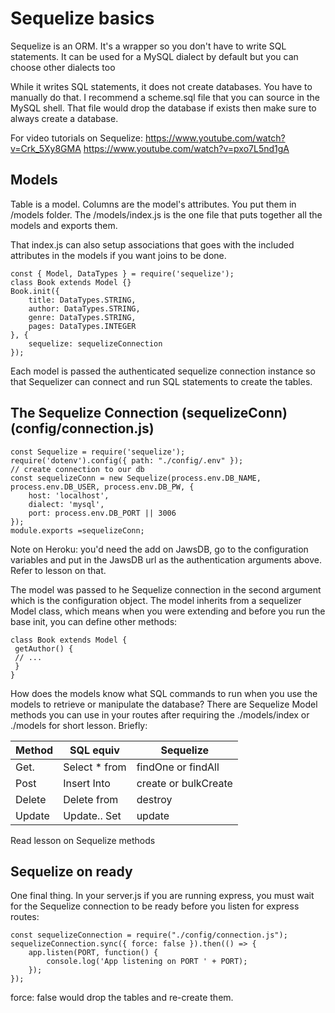 # Sequelize basics

Sequelize is an ORM. It's a wrapper so you don't have to write SQL statements. It can be used for a MySQL dialect by default but you can choose other dialects too

While it writes SQL statements, it does not create databases. You have to manually do that. I recommend a scheme.sql file that you can source in the MySQL shell. That file would drop the database if exists then make sure to always create a database.

For video tutorials on Sequelize:
https://www.youtube.com/watch?v=Crk_5Xy8GMA
https://www.youtube.com/watch?v=pxo7L5nd1gA

## Models
Table is a model. Columns are the model's attributes. You put them in /models folder. The /models/index.js is the one file that puts together all the models and exports them. 

That index.js can also setup associations that goes with the included attributes in the models if you want joins to be done. 
```
const { Model, DataTypes } = require('sequelize');
class Book extends Model {}
Book.init({
    title: DataTypes.STRING,
    author: DataTypes.STRING,
    genre: DataTypes.STRING,
    pages: DataTypes.INTEGER
}, {
    sequelize: sequelizeConnection
});
```

Each model is passed the authenticated sequelize connection instance so that Sequelizer can connect and run SQL statements to create the tables.

## The Sequelize Connection (sequelizeConn) (config/connection.js)
```
const Sequelize = require('sequelize');
require('dotenv').config({ path: "./config/.env" });
// create connection to our db
const sequelizeConn = new Sequelize(process.env.DB_NAME, process.env.DB_USER, process.env.DB_PW, {
    host: 'localhost',
    dialect: 'mysql',
    port: process.env.DB_PORT || 3006
});
module.exports =sequelizeConn;
```

Note on Heroku: you'd need the add on JawsDB, go to the configuration variables and put in the JawsDB url as the authentication arguments above. Refer to lesson on that.

The model was passed to he Sequelize connection in the second argument which is the configuration object. The model inherits from a sequelizer Model class, which means when you were extending and before you run the base init, you can define other methods:
```
class Book extends Model {
 getAuthor() {
 // ...
 }
}
```

How does the models know what SQL commands to run when you use the models to retrieve or manipulate the database? There are Sequelize Model methods you can use in your routes after requiring the ./models/index or ./models for short lesson. Briefly:

Method |   SQL equiv   | Sequelize
------      | ------              | -------
Get.      | Select * from | findOne or findAll
Post      | Insert Into     | create or bulkCreate
Delete   | Delete from  | destroy
Update  | Update.. Set | update

Read lesson on Sequelize methods

## Sequelize on ready
One final thing. In your server.js if you are running express, you must wait for the Sequelize connection to be ready before you listen for express routes:
```
const sequelizeConnection = require("./config/connection.js");
sequelizeConnection.sync({ force: false }).then(() => {
    app.listen(PORT, function() {
        console.log('App listening on PORT ' + PORT);
    });
});
```
force: false would drop the tables and re-create them.